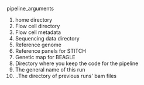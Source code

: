 pipeline_arguments
1. home directory
2. Flow cell directory
3. Flow cell metadata
4. Sequencing data directory
5. Reference genome
6. Reference panels for STITCH
7. Genetic map for BEAGLE
8. Directory where you keep the code for the pipeline
9. The general name of this run
10. ..The directory of previous runs' bam files